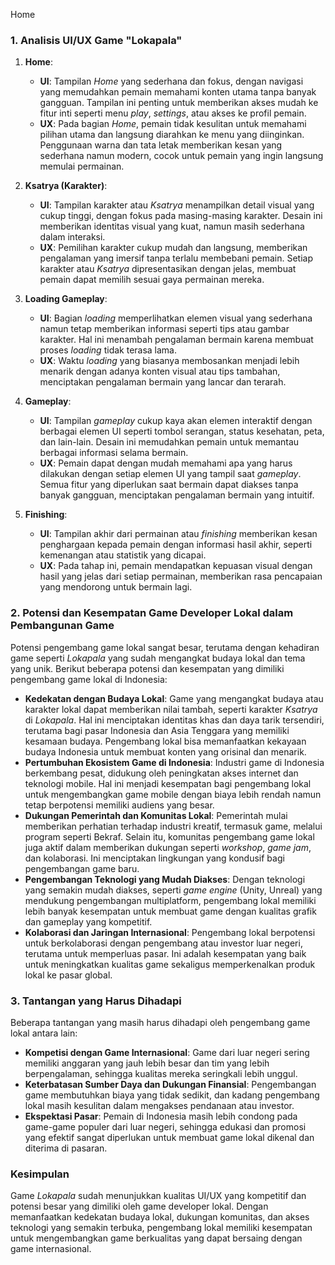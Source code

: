 Home


### 1. Analisis UI/UX Game "Lokapala"

1. **Home**:

   - **UI**: Tampilan *Home* yang sederhana dan fokus, dengan navigasi yang memudahkan pemain memahami konten utama tanpa banyak gangguan. Tampilan ini penting untuk memberikan akses mudah ke fitur inti seperti menu *play*, *settings*, atau akses ke profil pemain.
   - **UX**: Pada bagian *Home*, pemain tidak kesulitan untuk memahami pilihan utama dan langsung diarahkan ke menu yang diinginkan. Penggunaan warna dan tata letak memberikan kesan yang sederhana namun modern, cocok untuk pemain yang ingin langsung memulai permainan.
2. **Ksatrya (Karakter)**:

   - **UI**: Tampilan karakter atau *Ksatrya* menampilkan detail visual yang cukup tinggi, dengan fokus pada masing-masing karakter. Desain ini memberikan identitas visual yang kuat, namun masih sederhana dalam interaksi.
   - **UX**: Pemilihan karakter cukup mudah dan langsung, memberikan pengalaman yang imersif tanpa terlalu membebani pemain. Setiap karakter atau *Ksatrya* dipresentasikan dengan jelas, membuat pemain dapat memilih sesuai gaya permainan mereka.
3. **Loading Gameplay**:

   - **UI**: Bagian *loading* memperlihatkan elemen visual yang sederhana namun tetap memberikan informasi seperti tips atau gambar karakter. Hal ini menambah pengalaman bermain karena membuat proses *loading* tidak terasa lama.
   - **UX**: Waktu *loading* yang biasanya membosankan menjadi lebih menarik dengan adanya konten visual atau tips tambahan, menciptakan pengalaman bermain yang lancar dan terarah.
4. **Gameplay**:

   - **UI**: Tampilan *gameplay* cukup kaya akan elemen interaktif dengan berbagai elemen UI seperti tombol serangan, status kesehatan, peta, dan lain-lain. Desain ini memudahkan pemain untuk memantau berbagai informasi selama bermain.
   - **UX**: Pemain dapat dengan mudah memahami apa yang harus dilakukan dengan setiap elemen UI yang tampil saat *gameplay*. Semua fitur yang diperlukan saat bermain dapat diakses tanpa banyak gangguan, menciptakan pengalaman bermain yang intuitif.
5. **Finishing**:

   - **UI**: Tampilan akhir dari permainan atau *finishing* memberikan kesan penghargaan kepada pemain dengan informasi hasil akhir, seperti kemenangan atau statistik yang dicapai.
   - **UX**: Pada tahap ini, pemain mendapatkan kepuasan visual dengan hasil yang jelas dari setiap permainan, memberikan rasa pencapaian yang mendorong untuk bermain lagi.

### 2. Potensi dan Kesempatan Game Developer Lokal dalam Pembangunan Game

Potensi pengembang game lokal sangat besar, terutama dengan kehadiran game seperti *Lokapala* yang sudah mengangkat budaya lokal dan tema yang unik. Berikut beberapa potensi dan kesempatan yang dimiliki pengembang game lokal di Indonesia:

- **Kedekatan dengan Budaya Lokal**:
  Game yang mengangkat budaya atau karakter lokal dapat memberikan nilai tambah, seperti karakter *Ksatrya* di *Lokapala*. Hal ini menciptakan identitas khas dan daya tarik tersendiri, terutama bagi pasar Indonesia dan Asia Tenggara yang memiliki kesamaan budaya. Pengembang lokal bisa memanfaatkan kekayaan budaya Indonesia untuk membuat konten yang orisinal dan menarik.
- **Pertumbuhan Ekosistem Game di Indonesia**:
  Industri game di Indonesia berkembang pesat, didukung oleh peningkatan akses internet dan teknologi mobile. Hal ini menjadi kesempatan bagi pengembang lokal untuk mengembangkan game mobile dengan biaya lebih rendah namun tetap berpotensi memiliki audiens yang besar.
- **Dukungan Pemerintah dan Komunitas Lokal**:
  Pemerintah mulai memberikan perhatian terhadap industri kreatif, termasuk game, melalui program seperti Bekraf. Selain itu, komunitas pengembang game lokal juga aktif dalam memberikan dukungan seperti *workshop*, *game jam*, dan kolaborasi. Ini menciptakan lingkungan yang kondusif bagi pengembangan game baru.
- **Pengembangan Teknologi yang Mudah Diakses**:
  Dengan teknologi yang semakin mudah diakses, seperti *game engine* (Unity, Unreal) yang mendukung pengembangan multiplatform, pengembang lokal memiliki lebih banyak kesempatan untuk membuat game dengan kualitas grafik dan gameplay yang kompetitif.
- **Kolaborasi dan Jaringan Internasional**:
  Pengembang lokal berpotensi untuk berkolaborasi dengan pengembang atau investor luar negeri, terutama untuk memperluas pasar. Ini adalah kesempatan yang baik untuk meningkatkan kualitas game sekaligus memperkenalkan produk lokal ke pasar global.

### 3. Tantangan yang Harus Dihadapi

Beberapa tantangan yang masih harus dihadapi oleh pengembang game lokal antara lain:

- **Kompetisi dengan Game Internasional**: Game dari luar negeri sering memiliki anggaran yang jauh lebih besar dan tim yang lebih berpengalaman, sehingga kualitas mereka seringkali lebih unggul.
- **Keterbatasan Sumber Daya dan Dukungan Finansial**: Pengembangan game membutuhkan biaya yang tidak sedikit, dan kadang pengembang lokal masih kesulitan dalam mengakses pendanaan atau investor.
- **Ekspektasi Pasar**: Pemain di Indonesia masih lebih condong pada game-game populer dari luar negeri, sehingga edukasi dan promosi yang efektif sangat diperlukan untuk membuat game lokal dikenal dan diterima di pasaran.

### Kesimpulan

Game *Lokapala* sudah menunjukkan kualitas UI/UX yang kompetitif dan potensi besar yang dimiliki oleh game developer lokal. Dengan memanfaatkan kedekatan budaya lokal, dukungan komunitas, dan akses teknologi yang semakin terbuka, pengembang lokal memiliki kesempatan untuk mengembangkan game berkualitas yang dapat bersaing dengan game internasional.
